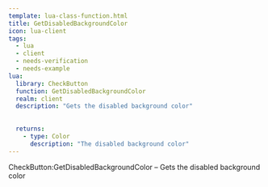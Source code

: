 ```yaml
---
template: lua-class-function.html
title: GetDisabledBackgroundColor
icon: lua-client
tags:
  - lua
  - client
  - needs-verification
  - needs-example
lua:
  library: CheckButton
  function: GetDisabledBackgroundColor
  realm: client
  description: "Gets the disabled background color"
  
  
  returns:
    - type: Color
      description: "The disabled background color"
---
```


<div class="lua__search__keywords">
CheckButton:GetDisabledBackgroundColor &#x2013; Gets the disabled background color
</div>
